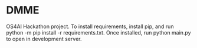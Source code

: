 # DMME
OS4AI Hackathon project. 
To install requirements, install pip, and run python -m pip install -r requirements.txt.
Once installed, run python main.py to open in development server.